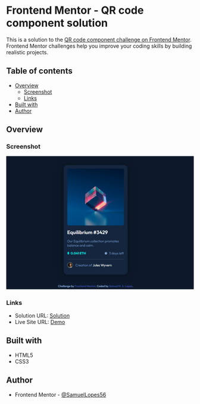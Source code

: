# Frontend Mentor - QR code component solution

This is a solution to the [QR code component challenge on Frontend Mentor](https://www.frontendmentor.io/challenges/qr-code-component-iux_sIO_H). Frontend Mentor challenges help you improve your coding skills by building realistic projects. 

## Table of contents

- [Overview](#overview)
  - [Screenshot](#screenshot)
  - [Links](#links)
- [Built with](#built-with)
- [Author](#author)

## Overview

### Screenshot

![](./assets/images/NFT-Preview-Card-Component-Screenshot.png)

### Links

- Solution URL: [Solution](https://www.frontendmentor.io/solutions/nft-preview-card-component-vTQd2T4wJ0)
- Live Site URL: [Demo](https://samuellopes56.github.io/NFT-Preview-Card-Component/)

## Built with

- HTML5
- CSS3

## Author

- Frontend Mentor - [@SamuelLopes56](https://www.frontendmentor.io/profile/SamuelLopes56)